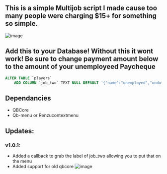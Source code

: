 ## This is a simple Multijob script I made cause too many people were charging $15+ for something so simple.
![image](https://i.imgur.com/pwxro0E.png)

## Add this to your Database! Without this it wont work! Be sure to change payment amount below to the amount of your unemployeed Paycheque 
```sql
ALTER TABLE `players`
	ADD COLUMN `job_two` TEXT NULL DEFAULT '{"name":"unemployed","onduty":true,"payment":10,"label":"Civilian","grade":{"name":"Freelancer","level":0},"isboss":false}';
```

## Dependancies 
- QBCore 
- Qb-menu or Renzucontextmenu 

## Updates:
### v1.0.1:
- Added a callback to grab the label of job_two allowing you to put that on the menu
- Added support for old qbcore
![image](https://media.discordapp.net/attachments/854913681669095454/984098654858117190/unknown.png?width=211&height=107)
